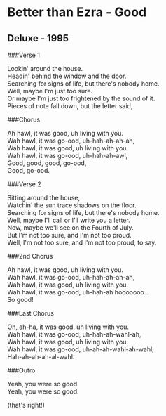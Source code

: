Better than Ezra - Good
=======================

Deluxe - 1995
-------------

###Verse 1

Lookin' around the house.  
Headin' behind the window and the door.  
Searching for signs of life, but there's nobody home.  
Well, maybe I'm just too sure.  
Or maybe I'm just too frightened by the sound of it.  
Pieces of note fall down, but the letter said,

###Chorus

Ah hawl, it was good, uh living with you.  
Wah hawl, it was go-ood, uh-hah-ah-ah-ah,  
Wah hawl, it was good, uh living with you.  
Wah hawl, it was go-ood, uh-hah-ah-awl,  
Good, good, good, go-ood,  
Good, go-ood.

###Verse 2

Sitting around the house,  
Watchin' the sun trace shadows on the floor.  
Searching for signs of life, but there's nobody home.  
Well, maybe I'll call or I'll write you a letter.  
Now, maybe we'll see on the Fourth of July.  
But I'm not too sure, and I'm not too proud.  
Well, I'm not too sure, and I'm not too proud, to say.

###2nd Chorus

Ah hawl, it was good, uh living with you.  
Wah hawl, it was go-ood, uh-hah-ah-ah-ah,  
Wah hawl, it was good, uh living with you.  
Wah hawl, it was go-ood, uh-hah-ah hooooooo...  
So good!

###Last Chorus

Oh, ah-ha, it was good, uh living with you.  
Wah hawl, it was go-ood, uh-hah-ah-wahl-ah,  
Wah hawl, it was good, uh living with you.  
Wah hawl, it was go-ood, uh-ah-ah-wahl-ah-wahl,  
Hah-ah-ah-ah-al-wahl.

###Outro

Yeah, you were so good.  
Yeah, you were so good.

(that's right!)
